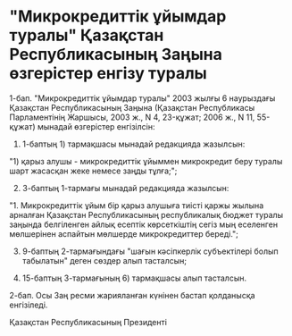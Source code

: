 # "Микрокредиттік ұйымдар туралы" Қазақстан Республикасының Заңына өзгерістер енгізу туралы

1-бап. "Микрокредиттік ұйымдар туралы" 2003 жылғы 6 наурыздағы Қазақстан Республикасының Заңына (Қазақстан Республикасы Парламентінің Жаршысы, 2003 ж., N 4, 23-құжат; 2006 ж., N 11, 55-құжат) мынадай өзгерістер енгізілсін:

1) 1-баптың 1) тармақшасы мынадай редакцияда жазылсын:

"1) қарыз алушы - микрокредиттік ұйыммен микрокредит беру туралы шарт жасасқан жеке немесе заңды тұлға;";

2) 3-баптың 1-тармағы мынадай редакцияда жазылсын:

"1. Микрокредиттік ұйым бір қарыз алушыға тиісті қаржы жылына арналған Қазақстан Республикасының республикалық бюджет туралы заңында белгіленген айлық есептік көрсеткіштің сегіз мың еселенген мөлшерінен аспайтын мөлшерде микрокредиттер береді.";

3) 9-баптың 2-тармағындағы "шағын кәсіпкерлік субъектілері болып табылатын" деген сөздер алып тасталсын;

4) 15-баптың 3-тармағының 6) тармақшасы алып тасталсын.

2-бап. Осы Заң ресми жарияланған күнінен бастап қолданысқа енгізіледі.

Қазақстан Республикасының Президенті

